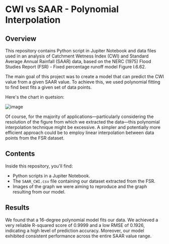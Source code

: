 # CWI vs SAAR - Polynomial Interpolation
## Overview

This repository contains Python script in Jupiter Notebook and data files used in an analysis of Catchment Wetness Index (CWI) and Standard Average Annual Rainfall (SAAR) data, based on the NERC (1975) Flood Studies Report (FSR) - Fixed percentage runoff model Figure I.6.62.

The main goal of this project was to create a model that can predict the CWI value from a given SAAR value. To achieve this, we used polynomial fitting to find best fits a given set of data points.

Here's the chart in quetsion:

![image](https://github.com/Patryk-Obermajer/CWI-vs-SAAR---Polynomial-Interpolation/assets/69651910/a1881cb3-2cfa-4051-a235-b8089e834dbb)

Of course, for the majority of applications—particularly considering the resolution of the figure from which we extracted the data—this polynomial interpolation technique might be excessive. A simpler and potentially more efficient approach could be to employ linear interpolation between data points from the FSR dataset.

## Contents

Inside this repository, you'll find:

- Python scripts in a Jupiter Notebook.
- The `SAAR_CWI.csv` file containing our dataset extracted from the FSR.
- Images of the graph we were aiming to reproduce and the graph resulting from our model.

## Results

We found that a 16-degree polynomial model fits our data. We achieved a very reliable R-squared score of 0.9999 and a low RMSE of 0.1926, indicating a high level of prediction accuracy.
Moreover, our model exhibited consistent performance across the entire SAAR value range.

